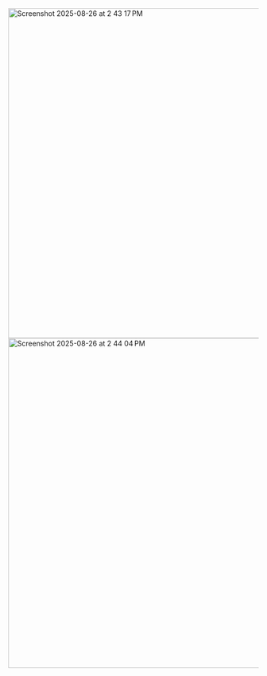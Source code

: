 <img width="1440" height="663" alt="Screenshot 2025-08-26 at 2 43 17 PM" src="https://github.com/user-attachments/assets/63e050d2-fa3c-4579-9af7-66b76a9ce942" />
<img width="1440" height="663" alt="Screenshot 2025-08-26 at 2 44 04 PM" src="https://github.com/user-attachments/assets/7c600319-6839-4210-a5f5-cf312c948fe0" />
